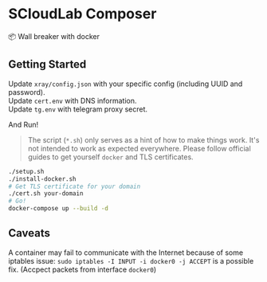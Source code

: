 # SCloudLab Composer

📦 Wall breaker with docker

## Getting Started

Update `xray/config.json` with your specific config (including UUID and password).  
Update `cert.env` with DNS information.  
Update `tg.env` with telegram proxy secret.

And Run!

> The script (`*.sh`) only serves as a hint of how to make things work. It's not intended to work  as expected everywhere. Please follow official guides to get yourself `docker` and TLS certificates.

```sh
./setup.sh
./install-docker.sh
# Get TLS certificate for your domain
./cert.sh your-domain
# Go!
docker-compose up --build -d
```

## Caveats

A container may fail to communicate with the Internet because of some iptables issue: `sudo iptables -I INPUT -i docker0 -j ACCEPT` is a possible fix. (Accpect packets from interface `docker0`)
